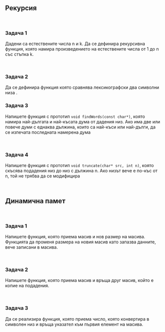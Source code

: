 ## Рекурсия

<br>

### Задача 1
Дадени са естествените числа n и k. Да се дефинира рекурсивна функция, която намира произведението на естествените числа от 1 до n със стъпка k.

<br>

### Задача 2
Да се дефинира функция която сравнява лексикографски два символни низа
.
<br>

### Задача 3
Напишете функция с прототип `void findWords(const char*)`, която намира най-дългата и най-късата дума от дадения низ. Ако има две или повече думи с еднаква дължина, които са най-къси или най-дълги, да се изпечата последната намерена дума

<br>

### Задача 4
Напишете функция с прототип `void truncate(char* src, int n)`, която скъсява подадения низ до низ с дължина n. Ако низът вече е по-къс от n, той не трябва да се модифицира

<br>

## Динамична памет

<br>

### Задача 1
Напишете функция, която приема масив и нов размер на масива. Функцията да променя размера на новия масив като запазва данните, вече записани в масива.

<br>

### Задача 2
Напишете функция, която приема масив и връща друг масив, който е копие на подадения.

<br>

### Задача 3
Да се реализира функция, която приема число, която конвертира в символен низ и връща указател към първия елемент на масива.

